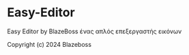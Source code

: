 # Easy-Editor
Easy Editor by BlazeBoss 
ένας απλός επεξεργαστής εικόνων


Copyright (c) 2024 Blazeboss
